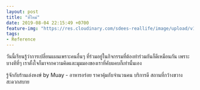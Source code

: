 ```yaml
---
layout: post
title: "ที่ใหม่"
date: 2019-08-04 22:15:49 +0700
feature-img: "https://res.cloudinary.com/sdees-reallife/image/upload/v1555658919/sample_feature_img.png"
tags:
- Reference
---
```

วันนี้เรียนรู้ว่าการเปลี่ยนแผนเพราะคนอื่นๆ ที่ร่วมอยู่ในกิจกรรมที่ต้องทำร่วมกันก็ดีเหมือนกัน เพราะบางทีที่ๆ เราตั้งใจก็มาจากความคิดและมุมมองของเราที่คับแคบก็เท่านั้นเอง

<i class="fa fa-child" style="color:plum"></i>

รู้จักกับร้านเล่งหงษ์ by Muay - อาหารอร่อย ราคาคุ้มกับจำนวนคน บริการดี สถานที่กว้างขวาง สะดวกสบาย
